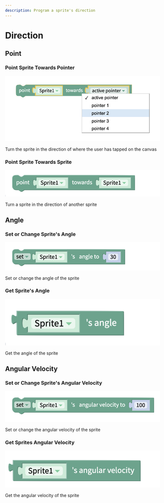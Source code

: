 ```yaml
---
description: Program a sprite's direction
---
```


# Direction

## Point

### Point Sprite Towards Pointer

![](.gitbook/assets/dir_point_pointer.png)

Turn the sprite in the direction of where the user has tapped on the canvas 

### Point Sprite Towards Sprite

![](.gitbook/assets/dir_point_sprite.png)

Turn a sprite in the direction of another sprite 

## Angle 

### Set or Change Sprite's Angle

![](.gitbook/assets/dir_set_angle.png)

Set or change the angle of the sprite 

### Get Sprite's Angle

![](.gitbook/assets/dir_get_angle.png)

Get the angle of the sprite

## Angular Velocity

### Set or Change Sprite's Angular Velocity

![](.gitbook/assets/dir_set_angular_velocity.png)

Set or change the angular velocity of the sprite 

### Get Sprites Angular Velocity

![](.gitbook/assets/dir_get_angular_velocity.png)

Get the angular velocity of the sprite

## 

